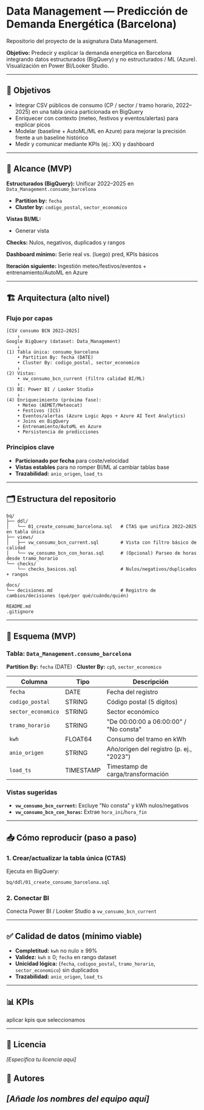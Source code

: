 # Data Management — Predicción de Demanda Energética (Barcelona)

Repositorio del proyecto de la asignatura Data Management.

**Objetivo:** Predecir y explicar la demanda energética en Barcelona integrando datos estructurados (BigQuery) y no estructurados / ML (Azure). Visualización en Power BI/Looker Studio.

---

## 🎯 Objetivos

- Integrar CSV públicos de consumo (CP / sector / tramo horario, 2022–2025) en una tabla única particionada en BigQuery
- Enriquecer con contexto (meteo, festivos y eventos/alertas) para explicar picos
- Modelar (baseline + AutoML/ML en Azure) para mejorar la precisión frente a un baseline histórico
- Medir y comunicar mediante KPIs (ej.: XX) y dashboard

---

## 🧩 Alcance (MVP)

**Estructurados (BigQuery):** Unificar 2022–2025 en `Data_Management.consumo_barcelona` 
- **Partition by:** `fecha`
- **Cluster by:** `codigo_postal`, `sector_economico`

**Vistas BI/ML:**
- Generar vista

**Checks:** Nulos, negativos, duplicados y rangos

**Dashboard mínimo:** Serie real vs. (luego) pred, KPIs básicos

**Iteración siguiente:** Ingestión meteo/festivos/eventos + entrenamiento/AutoML en Azure

---

## 🏗️ Arquitectura (alto nivel)

### Flujo por capas

```
[CSV consumo BCN 2022–2025] 
    ↓
Google BigQuery (dataset: Data_Management)
    ↓
(1) Tabla única: consumo_barcelona
    • Partition By: fecha (DATE)
    • Cluster By: codigo_postal, sector_economico
    ↓
(2) Vistas:
    • vw_consumo_bcn_current (filtro calidad BI/ML)
    ↓
(3) BI: Power BI / Looker Studio
    ↓
(4) Enriquecimiento (próxima fase):
    • Meteo (AEMET/Meteocat)
    • Festivos (ICS)
    • Eventos/alertas (Azure Logic Apps + Azure AI Text Analytics)
    • Joins en BigQuery
    • Entrenamiento/AutoML en Azure
    • Persistencia de predicciones
```

### Principios clave

- **Particionado por fecha** para coste/velocidad
- **Vistas estables** para no romper BI/ML al cambiar tablas base
- **Trazabilidad:** `anio_origen`, `load_ts`

---

## 🗂️ Estructura del repositorio

```
bq/
├── ddl/
│   └── 01_create_consumo_barcelona.sql   # CTAS que unifica 2022–2025 en tabla única
├── views/
│   ├── vw_consumo_bcn_current.sql        # Vista con filtro básico de calidad
│   └── vw_consumo_bcn_con_horas.sql      # (Opcional) Parseo de horas desde tramo_horario
└── checks/
    └── checks_basicos.sql                # Nulos/negativos/duplicados + rangos

docs/
└── decisiones.md                         # Registro de cambios/decisiones (qué/por qué/cuándo/quién)

README.md
.gitignore
```


---

## 🧱 Esquema (MVP)

### Tabla: `Data_Management.consumo_barcelona`

**Partition By:** `fecha` (DATE) · **Cluster By:** `cp5`, `sector_economico`

| Columna | Tipo | Descripción |
|---------|------|-------------|
| `fecha` | DATE | Fecha del registro |
| `codigo_postal` | STRING | Código postal (5 dígitos) |
| `sector_economico` | STRING | Sector económico |
| `tramo_horario` | STRING | "De 00:00:00 a 06:00:00" / "No consta" |
| `kwh` | FLOAT64 | Consumo del tramo en kWh |
| `anio_origen` | STRING | Año/origen del registro (p. ej., "2023") |
| `load_ts` | TIMESTAMP | Timestamp de carga/transformación |

### Vistas sugeridas

- **`vw_consumo_bcn_current`:** Excluye "No consta" y kWh nulos/negativos
- **`vw_consumo_bcn_con_horas`:** Extrae `hora_ini`/`hora_fin`

---

## 📥 Cómo reproducir (paso a paso)

### 1. Crear/actualizar la tabla única (CTAS)

Ejecuta en BigQuery: 

```bash
bq/ddl/01_create_consumo_barcelona.sql
```

### 2. Conectar BI

Conecta Power BI / Looker Studio a `vw_consumo_bcn_current`

---

## ✅ Calidad de datos (mínimo viable)

- **Completitud:** `kwh` no nulo ≥ 99%
- **Validez:** `kwh` ≥ 0; `fecha` en rango dataset
- **Unicidad lógica:** (`fecha`, `codigoo_postal`, `tramo_horario`, `sector_economico`) sin duplicados
- **Trazabilidad:** `anio_origen`, `load_ts`

---

## 📊 KPIs

aplicar kpis que seleccionamos


---

## 📝 Licencia

_[Especifica tu licencia aquí]_

## 👤 Autores

_[Añade los nombres del equipo aquí]_
---







